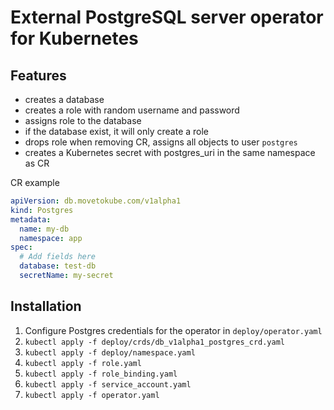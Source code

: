 # External PostgreSQL server operator for Kubernetes

## Features
* creates a database
* creates a role with random username and password
* assigns role to the database
* if the database exist, it will only create a role
* drops role when removing CR, assigns all objects to user `postgres`
* creates a Kubernetes secret with postgres_uri in the same namespace as CR

CR example
```yaml
apiVersion: db.movetokube.com/v1alpha1
kind: Postgres
metadata:
  name: my-db
  namespace: app
spec:
  # Add fields here
  database: test-db
  secretName: my-secret
```

## Installation

1. Configure Postgres credentials for the operator in `deploy/operator.yaml` 
2. `kubectl apply -f deploy/crds/db_v1alpha1_postgres_crd.yaml`
3. `kubectl apply -f deploy/namespace.yaml`
4. `kubectl apply -f role.yaml`
5. `kubectl apply -f role_binding.yaml`
6. `kubectl apply -f service_account.yaml`
7. `kubectl apply -f operator.yaml`

